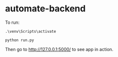 # automate-backend

To run:
```
.\venv\Scripts\activate
```

```
python run.py
```

Then go to http://127.0.0.1:5000/ to see app in action.

